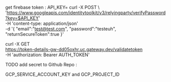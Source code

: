 

    
get firebase token : 
API_KEY=
curl -X POST \  'https://www.googleapis.com/identitytoolkit/v3/relyingparty/verifyPassword?key=$API_KEY' \
  -H 'content-type: application/json' \
  -d '{ "email":"test@test.com", "password":"testeuh", "returnSecureToken":true }'

curl -X GET \
  https://token-details-gw-dd05oxhr.uc.gateway.dev/validatetoken \
  -H 'authorization: Bearer AUTH_TOKEN' 



TODO add secret to Github Repo : 

GCP_SERVICE_ACCOUNT_KEY and GCP_PROJECT_ID

